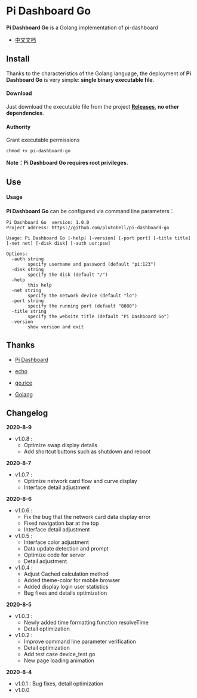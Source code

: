 # Pi Dashboard Go
**Pi Dashboard Go** is a Golang implementation of pi-dashboard

* [中文文档](https://ojoll.com/archives/86/)



## Install

Thanks to the characteristics of the Golang language, the deployment of **Pi Dashboard Go** is very simple: **single binary executable file**.

#### Download

Just download the executable file from the project **[Releases](https://github.com/plutobell/pi-dashboard-go/releases)**, **no other dependencies**.

#### Authority

Grant executable permissions

```
chmod +x pi-dashboard-go
```

**Note：Pi Dashboard Go requires root privileges.**



## Use

#### Usage

**Pi Dashboard Go** can be configured via command line parameters：

```
Pi Dashboard Go  version: 1.0.0
Project address: https://github.com/plutobell/pi-dashboard-go

Usage: Pi Dashboard Go [-help] [-version] [-port port] [-title title] [-net net] [-disk disk] [-auth usr:psw]

Options:
  -auth string
        specify username and password (default "pi:123")
  -disk string
        specify the disk (default "/")
  -help
        this help
  -net string
        specify the network device (default "lo")
  -port string
        specify the running port (default "8080")
  -title string
        specify the website title (default "Pi Dashboard Go")
  -version
        show version and exit

```



## Thanks

* [Pi Dashboard](https://github.com/spoonysonny/pi-dashboard)

* [echo](https://github.com/labstack/echo)

* [go.rice](https://github.com/GeertJohan/go.rice)
* [Golang](https://golang.org/)



## Changelog

**2020-8-9**

* v1.0.8 : 
  * Optimize swap display details
  * Add shortcut buttons such as shutdown and reboot

**2020-8-7**

* v1.0.7 : 
  * Optimize network card flow and curve display
  * Interface detail adjustment

**2020-8-6**

* v1.0.6 : 
  * Fix the bug that the network card data display error
  * Fixed navigation bar at the top
  * Interface detail adjustment
* v1.0.5 : 
  * Interface color adjustment
  * Data update detection and prompt
  * Optimize code for server
  * Detail adjustment
* v1.0.4 : 
  * Adjust Cached calculation method
  * Added theme-color for mobile browser
  * Added display login user statistics
  * Bug fixes and details optimization

**2020-8-5**

* v1.0.3 : 
  * Newly added time formatting function resolveTime
  * Detail optimization
* v1.0.2 : 
  * Improve command line parameter verification
  * Detail optimization
  * Add test case device_test.go
  * New page loading animation

**2020-8-4**

* v1.0.1 : Bug fixes, detail optimization
* v1.0.0